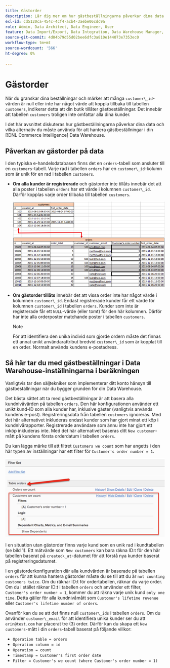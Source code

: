 ```yaml
---
title: Gästorder
description: Lär dig mer om hur gästbeställningarna påverkar dina data och vilka alternativ du måste ha för att kunna hantera gästbeställningar i din [!DNL Commerce Intelligence] Data Warehouse.
exl-id: cd5120ca-454c-4cf4-acb4-3aebe06cdc9a
role: Admin, Data Architect, Data Engineer, User
feature: Data Import/Export, Data Integration, Data Warehouse Manager, Commerce Tables
source-git-commit: 4d04b79d55d02bee6dfc3a810e144073e7353ec0
workflow-type: tm+mt
source-wordcount: '566'
ht-degree: 0%

---
```


# Gästorder

När du granskar dina beställningar och märker att många `customer\_id`-värden är null eller inte har något värde att koppla tillbaka till tabellen `customers`, indikerar detta att din butik tillåter gästbeställningar. Det innebär att tabellen `customers` troligen inte omfattar alla dina kunder.

I det här avsnittet diskuteras hur gästbeställningarna påverkar dina data och vilka alternativ du måste använda för att hantera gästbeställningar i din [!DNL Commerce Intelligence] Data Warehouse.

## Påverkan av gästorder på data

I den typiska e-handelsdatabasen finns det en `orders`-tabell som ansluter till en `customers`-tabell. Varje rad i tabellen `orders` har en `customer\_id`-kolumn som är unik för en rad i tabellen `customers`.

* **Om alla kunder är registrerade** och gästorder inte tillåts innebär det att alla poster i tabellen `orders` har ett värde i kolumnen `customer\_id`. Därför kopplas varje order tillbaka till tabellen `customers`.

  ![Datatabell för gästorder som visar kundinformation](../../assets/guest-orders-4.png)

* **Om gästorder tillåts** innebär det att vissa order inte har något värde i kolumnen `customer\_id`. Endast registrerade kunder får ett värde för kolumnen `customer\_id` i tabellen `orders`. Kunder som inte är registrerade får ett `NULL`-värde (eller tomt) för den här kolumnen. Därför har inte alla orderposter matchande poster i tabellen `customers`.

  >[!NOTE]
  >
  >För att identifiera den unika individ som gjorde ordern måste det finnas ett annat unikt användarattribut bredvid `customer\_id` som är kopplat till en order. Normalt används kundens e-postadress.

## Så här tar du med gästbeställningar i Data Warehouse-inställningarna i beräkningen

Vanligtvis tar den säljtekniker som implementerar ditt konto hänsyn till gästbeställningar när du bygger grunden för din Data Warehouse.

Det bästa sättet att ta med gästbeställningar är att basera alla kundnivåvärden på tabellen `orders`. Den här konfigurationen använder ett unikt kund-ID som alla kunder har, inklusive gäster (vanligtvis används kundens e-post). Registreringsdata från tabellen `customers` ignoreras. Med det här alternativet inkluderas endast kunder som har gjort minst ett köp i kundnivårapporter. Registrerade användare som ännu inte har gjort ett inköp inkluderas inte. Med det här alternativet baseras ditt `New customer`-mått på kundens första orderdatum i tabellen `orders`.

Du kan lägga märke till att filtret `Customers we count` som har angetts i den här typen av inställningar har ett filter för `Customer's order number = 1`.

![Filteruppsättningskonfiguration för att exkludera gästorder](../../assets/guest-orders-filter-set.png)

I en situation utan gästorder finns varje kund som en unik rad i kundtabellen (se bild 1). Ett mätvärde som `New customers` kan bara räkna ID:t för den här tabellen baserat på `created\_at`-datumet för att förstå nya kunder baserat på registreringsdatumet.

I en gästorderkonfiguration där alla kundvärden är baserade på tabellen `orders` för att kunna hantera gästorder måste du se till att du är `not counting customers twice`. Om du räknar ID:t för ordertabellen, räknar du varje order. Om du i stället räknar ID:t i tabellen `orders` och använder ett filter, `Customer's order number = 1`, kommer du att räkna varje unik kund `only one time`. Detta gäller för alla kundnivåmått som `Customer's lifetime revenue` eller `Customer's lifetime number of orders`.

Ovanför kan du se att det finns null `customer\_ids` i tabellen `orders`. Om du använder `customer\_email` för att identifiera unika kunder ser du att `erin@test.com` har placerat tre (3) order. Därför kan du skapa ett `New customers`-mått i din `orders`-tabell baserat på följande villkor:

* `Operation table = orders`
* `Operation column = id`
* `Operation = count`
* `Timestamp = Customer's first order date`
* `Filter = Customer's we count (where Customer's order number = 1)`

